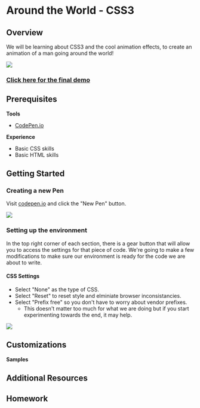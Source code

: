# Around the World - CSS3


## Overview

We will be learning about CSS3 and the cool animation effects, to create an animation of a man going around the world!

![](http://i.imgur.com/OdsIvaf.png)


### [Click here for the final demo](http://codepen.io/anon/pen/rgcBl)

## Prerequisites

**Tools**

- [CodePen.io](http://codepen.io)

**Experience**

- Basic CSS skills
- Basic HTML skills

## Getting Started

### Creating a new Pen

Visit [codepen.io](http://codepen.io/) and click the "New Pen" button.

![](http://i.imgur.com/0zk5K1C.png)

### Setting up the environment

In the top right corner of each section, there is a gear button that will allow you to access the settings for that piece of code. We're going to make a few modifications to make sure our environment is ready for the code we are about to write.

#### CSS Settings

- Select "None" as the type of CSS.
- Select "Reset" to reset style and elminiate browser inconsistancies.
- Select "Prefix free" so you don't have to worry about vendor prefixes.
  - This doesn't matter too much for what we are doing but if you start experimenting towards the end, it may help.

![](http://i.imgur.com/u065kVg.png)



## Customizations

**Samples**

## Additional Resources


## Homework
